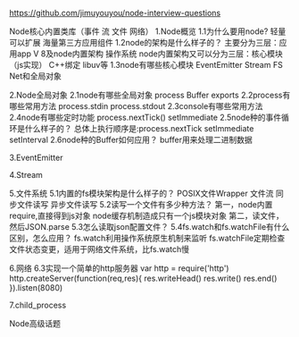 https://github.com/jimuyouyou/node-interview-questions

Node核心内置类库（事件 流 文件 网络）
1.Node概览
1.1为什么要用node?
轻量可以扩展
海量第三方应用组件
1.2node的架构是什么样子的？
主要分为三层：应用app V 8及node内置架构 操作系统
node内置架构又可以分为三层：核心模块（js实现） C++绑定 libuv等
1.3node有哪些核心模块
EventEmitter Stream FS Net和全局对象


2.Node全局对象
2.1node有哪些全局对象
process Buffer exports
2.2process有哪些常用方法
process.stdin process.stdout
2.3console有哪些常用方法
2.4node有哪些定时功能
process.nextTick()
setImmediate
2.5node种的事件循环是什么样子的？
总体上执行顺序是:process.nextTick setImmediate setInterval
2.6node种的Buffer如何应用？
buffer用来处理二进制数据

3.EventEmitter

4.Stream

5.文件系统
5.1内置的fs模块架构是什么样子的？
POSIX文件Wrapper
文件流
同步文件读写
异步文件读写
5.2读写一个文件有多少种方法？
第一，node内置require,直接得到js对象
      node缓存机制造成只有一个js模块对象
第二，读文件，然后JSON.parse
5.3怎么读取json配置文件？
5.4fs.watch和fs.watchFile有什么区别，怎么应用？
fs.watch利用操作系统原生机制来监听
fs.watchFile定期检查文件状态变更，适用于网络文件系统，比fs.watch慢

6.网络
6.3实现一个简单的http服务器
var http = require('http')
http.createServer(function(req,res){
  res.writeHead()
  res.write()
  res.end()
}).listen(8080)

7.child_process



Node高级话题



